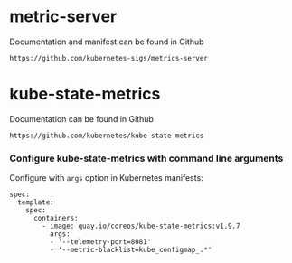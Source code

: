 # metric-server
Documentation and manifest can be found in Github  
```
https://github.com/kubernetes-sigs/metrics-server
```

# kube-state-metrics 
Documentation can be found in Github
```
https://github.com/kubernetes/kube-state-metrics
```

### Configure kube-state-metrics with command line arguments
Configure with `args` option in Kubernetes manifests:
```
spec:
  template:
    spec:
      containers:
        - image: quay.io/coreos/kube-state-metrics:v1.9.7
          args:
          - '--telemetry-port=8081'
          - '--metric-blacklist=kube_configmap_.*'
```

